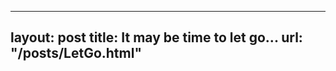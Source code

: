 
---
layout:       post
title:        It may be time to let go...
url:          "/posts/LetGo.html"
---
            